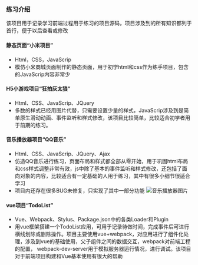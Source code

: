 ### 练习介绍
该项目用于记录学习前端过程用于练习的项目源码，项目涉及到的所有知识都列于首行，便于以后查看或修改
#### 静态页面“小米项目”
* Html，CSS，JavaScrip
* 模仿小米商城页面制作的静态页面，用于初学html和css作为练手项目，包含的JavaScrip内容非常少
#### H5小游戏项目“狂拍灰太狼”
* Html、CSS、JavaScrip、JQuery
* 多数的样式已经用图片代替，只需要设置少量的样式，JavaScrip涉及到是简单原生滑动动画、事件监听和样式修改，该项目比较简单，比较适合初学者用于前期的练习。
#### 音乐播放器项目“QQ音乐”
* Html、CSS、JavaScrip、JQuery、Ajax
* 仿造QQ音乐进行练习，页面布局和样式都全部从零开始，用于巩固html布局和css样式调整非常有效，js中除了基本的事件监听和样式修改，还包括了面向对象的内容，比较适合有一定基础的人用于练习，其中有很多小细节很适合学习
* 项目内还存在很多BUG未修复，只实现了其中一部分功能
![音乐播放器图片](https://github.com/Hydra-Lich/Practice/blob/master/项目效果图/图片一.png)
#### vue项目“TodoList”
* Vue、Webpack、Stylus、Package.json中的各类Loader和Plugin
* 用vue框架搭建一个TodoList应用，可用于记录待做时间，完成事件后可进行横线划除或删除操作。项目主要使用vue+webpack，对应用进行了组件化处理，涉及到vue的基础使用，父子组件之间的数据交互，webpack对前端工程的配置， webpack-dev-server用于模拟服务器运行情况，进行调试。该项目对于前端项目构建和Vue基本使用有很大的帮助
